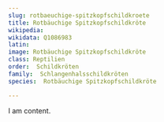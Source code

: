 ```yaml
---
slug: rotbaeuchige-spitzkopfschildkroete
title: Rotbäuchige Spitzkopfschildkröte
wikipedia: 
wikidata: Q1086983
latin:
image: Rotbäuchige Spitzkopfschildkröte
class: Reptilien
order:  Schildkröten
family:  Schlangenhalsschildkröten
species:  Rotbäuchige Spitzkopfschildkröte

---
```


I am content.
